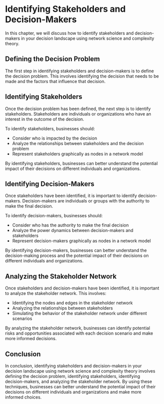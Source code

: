 Identifying Stakeholders and Decision-Makers
========================================================================================

In this chapter, we will discuss how to identify stakeholders and decision-makers in your decision landscape using network science and complexity theory.

Defining the Decision Problem
-----------------------------

The first step in identifying stakeholders and decision-makers is to define the decision problem. This involves identifying the decision that needs to be made and the factors that influence that decision.

Identifying Stakeholders
------------------------

Once the decision problem has been defined, the next step is to identify stakeholders. Stakeholders are individuals or organizations who have an interest in the outcome of the decision.

To identify stakeholders, businesses should:

* Consider who is impacted by the decision
* Analyze the relationships between stakeholders and the decision problem
* Represent stakeholders graphically as nodes in a network model

By identifying stakeholders, businesses can better understand the potential impact of their decisions on different individuals and organizations.

Identifying Decision-Makers
---------------------------

Once stakeholders have been identified, it is important to identify decision-makers. Decision-makers are individuals or groups with the authority to make the final decision.

To identify decision-makers, businesses should:

* Consider who has the authority to make the final decision
* Analyze the power dynamics between decision-makers and stakeholders
* Represent decision-makers graphically as nodes in a network model

By identifying decision-makers, businesses can better understand the decision-making process and the potential impact of their decisions on different individuals and organizations.

Analyzing the Stakeholder Network
---------------------------------

Once stakeholders and decision-makers have been identified, it is important to analyze the stakeholder network. This involves:

* Identifying the nodes and edges in the stakeholder network
* Analyzing the relationships between stakeholders
* Simulating the behavior of the stakeholder network under different scenarios

By analyzing the stakeholder network, businesses can identify potential risks and opportunities associated with each decision scenario and make more informed decisions.

Conclusion
----------

In conclusion, identifying stakeholders and decision-makers in your decision landscape using network science and complexity theory involves defining the decision problem, identifying stakeholders, identifying decision-makers, and analyzing the stakeholder network. By using these techniques, businesses can better understand the potential impact of their decisions on different individuals and organizations and make more informed choices.
